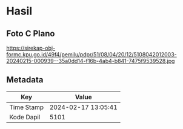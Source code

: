 # Hasil

## Foto C Plano

https://sirekap-obj-formc.kpu.go.id/49f4/pemilu/pdpr/51/08/04/20/12/5108042012003-20240215-000939--35a0dd14-f16b-4ab4-b841-7475f9539528.jpg


## Metadata

| Key        | Value               |
| ---------- | ------------------- |
| Time Stamp | 2024-02-17 13:05:41 |
| Kode Dapil | 5101                |



